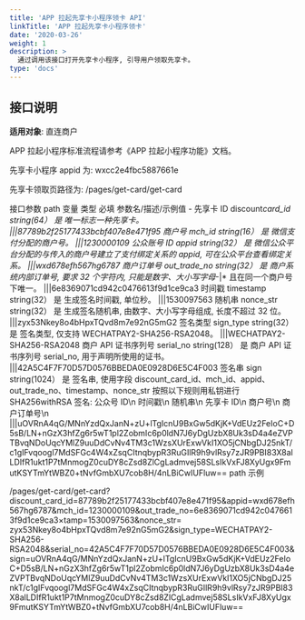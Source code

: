```yaml
---
title: 'APP 拉起先享卡小程序领卡 API'
linkTitle: 'APP 拉起先享卡小程序领卡'
date: '2020-03-26'
weight: 1
description: >
  通过调用该接口打开先享卡小程序, 引导用户领取先享卡。
type: 'docs'
---
```


## 接口说明

**适用对象**: 直连商户

APP 拉起小程序标准流程请参考《APP 拉起小程序功能》文档。

先享卡小程序 appid 为: wxcc2e4fbc5887661e

先享卡领取页路径为: /pages/get-card/get-card

接口参数
path
变量 类型 必填 参数名/描述/示例值 -
先享卡 ID discount*card_id string(64） 是 唯一标志一种先享卡。
|||87789b2f25177433bcbf407e8e471f95
商户号 mch_id string(16） 是 微信支付分配的商户号。
|||1230000109
公众账号 ID appid string(32） 是 微信公众平台分配的与传入的商户号建立了支付绑定关系的 appid, 可在公众平台查看绑定关系。
|||wxd678efh567hg6787
商户订单号 out_trade_no string(32） 是 商户系统内部订单号, 要求 32 个字符内, 只能是数字、大小写字母*-|\* 且在同一个商户号下唯一。
|||6e8369071cd942c0476613f9d1ce9ca3
时间戳 timestamp string(32） 是 生成签名时间戳, 单位秒。
|||1530097563
随机串 nonce_str string(32） 是 生成签名随机串, 由数字、大小写字母组成, 长度不超过 32 位。
|||zyx53Nkey8o4bHpxTQvd8m7e92nG5mG2
签名类型 sign_type string(32） 是 签名类型, 仅支持 WECHATPAY2-SHA256-RSA2048。
|||WECHATPAY2-SHA256-RSA2048
商户 API 证书序列号 serial_no string(128） 是 商户 API 证书序列号 serial_no, 用于声明所使用的证书。
|||42A5C4F7F70D57D0576BBEDA0E0928D6E5C4F003
签名串 sign string(1024） 是 签名串, 使用字段 discount_card_id、mch_id、appid、out_trade_no、timestamp、nonce_str 按照以下规则用私钥进行 SHA256withRSA 签名:
公众号 ID\n
时间戳\n
随机串\n
先享卡 ID\n
商户号\n
商户订单号\n
|||uOVRnA4qG/MNnYzdQxJanN+zU+lTgIcnU9BxGw5dKjK+VdEUz2FeIoC+D5sB/LN+nGzX3hfZg6r5wT1pl2ZobmIc6p0ldN7J6yDgUzbX8Uk3sD4a4eZVPTBvqNDoUqcYMlZ9uuDdCvNv4TM3c1WzsXUrExwVkI1XO5jCNbgDJ25nkT/c1gIFvqoogl7MdSFGc4W4xZsqCItnqbypR3RuGIlR9h9vlRsy7zJR9PBI83X8alLDIfR1ukt1P7tMnmogZ0cuDY8cZsd8ZlCgLadmvej58SLsIkVxFJ8XyUgx9FmutKSYTmYtWBZ0+tNvfGmbXU7cob8H/4nLBiCwIUFluw==
path 示例

/pages/get-card/get-card?discount_card_id=87789b2f25177433bcbf407e8e471f95&appid=wxd678efh567hg6787&mch_id=1230000109&out_trade_no=6e8369071cd942c0476613f9d1ce9ca3×tamp=1530097563&nonce_str= zyx53Nkey8o4bHpxTQvd8m7e92nG5mG2&sign_type=WECHATPAY2-SHA256-RSA2048&serial_no=42A5C4F7F70D57D0576BBEDA0E0928D6E5C4F003&sign=uOVRnA4qG/MNnYzdQxJanN+zU+lTgIcnU9BxGw5dKjK+VdEUz2FeIoC+D5sB/LN+nGzX3hfZg6r5wT1pl2ZobmIc6p0ldN7J6yDgUzbX8Uk3sD4a4eZVPTBvqNDoUqcYMlZ9uuDdCvNv4TM3c1WzsXUrExwVkI1XO5jCNbgDJ25nkT/c1gIFvqoogl7MdSFGc4W4xZsqCItnqbypR3RuGIlR9h9vlRsy7zJR9PBI83X8alLDIfR1ukt1P7tMnmogZ0cuDY8cZsd8ZlCgLadmvej58SLsIkVxFJ8XyUgx9FmutKSYTmYtWBZ0+tNvfGmbXU7cob8H/4nLBiCwIUFluw==
